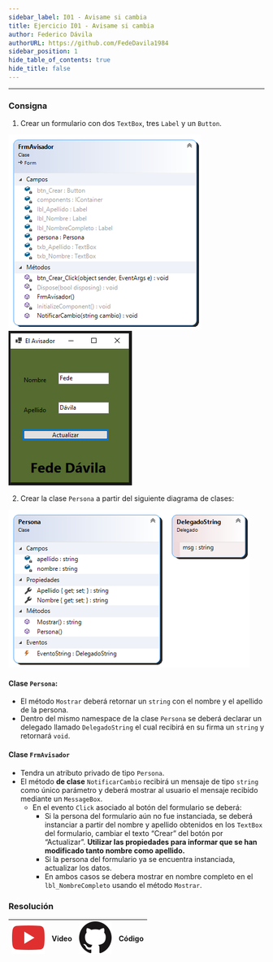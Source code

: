 ```yaml
---
sidebar_label: I01 - Avisame si cambia
title: Ejercicio I01 - Avisame si cambia
author: Federico Dávila
authorURL: https://github.com/FedeDavila1984
sidebar_position: 1
hide_table_of_contents: true
hide_title: false
---
```

---
### Consigna
1. Crear un formulario con dos `TextBox`, tres `Label` y un `Button`.

![Diagrama de clase del formulario](/clases/20-eventos/ejercicios/diagrama_formulario.png)
![Vista formulario](/clases/20-eventos/ejercicios/imagen_formulario.png)

2. Crear la clase `Persona` a partir del siguiente diagrama de clases:

![Digrama de clase Persona](/clases/20-eventos/ejercicios/diagrama_biblioteca.png)

#### Clase `Persona`:
* El método `Mostrar` deberá retornar un `string` con el nombre y el apellido de la persona.
* Dentro del mismo namespace de la clase `Persona` se deberá declarar un delegado llamado `DelegadoString` el cual recibirá en su firma un `string` y retornará `void`.

#### Clase `FrmAvisador`
* Tendra un atributo privado de tipo `Persona`.
* El método **de clase** `NotificarCambio` recibirá un mensaje de tipo `string` como único parámetro y deberá mostrar al usuario el mensaje recibido mediante un `MessageBox`.
    * En el evento `Click` asociado al botón del formulario se deberá:
        * Si la persona del formulario aún no fue instanciada, se deberá instanciar a partir del nombre y apellido obtenidos en los `TextBox` del formulario, cambiar el texto “Crear” del botón por “Actualizar”. **Utilizar las propiedades para informar que se han modificado tanto nombre como apellido.**
        * Si la persona del formulario ya se encuentra instanciada, actualizar los datos.
        * En ambos casos se debera mostrar en nombre completo en el `lbl_NombreCompleto` usando el método `Mostrar`.
 

 ### Resolución
| ![img](/base/youtube.svg) | Video | ![img](/base/github.svg) | Código |
| :-----------------------: | :---: | :----------------------: | :----: |



